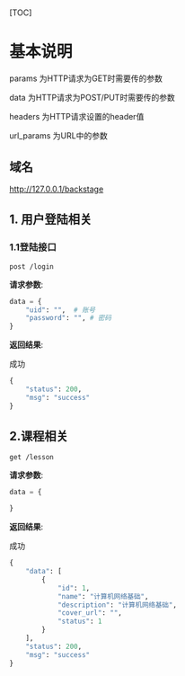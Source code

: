 # 

[TOC]

# 基本说明

params 为HTTP请求为GET时需要传的参数

data 为HTTP请求为POST/PUT时需要传的参数

headers 为HTTP请求设置的header值

url_params 为URL中的参数

## 域名

http://127.0.0.1/backstage

## 1. 用户登陆相关

### 1.1登陆接口
`post /login`

**请求参数**:

```python
data = {
    "uid": "",  # 账号
    "password": "", # 密码
}
```

**返回结果**:

成功

```python
{
    "status": 200,
    "msg": "success"
}
```


##  2.课程相关

`get /lesson`

**请求参数**:

```python
data = {

}
```

**返回结果**:

成功

```python
{
    "data": [
        {
            "id": 1,
            "name": "计算机网络基础",
            "description": "计算机网络基础",
            "cover_url": "",
            "status": 1
        }
    ],
    "status": 200,
    "msg": "success"
}
```
